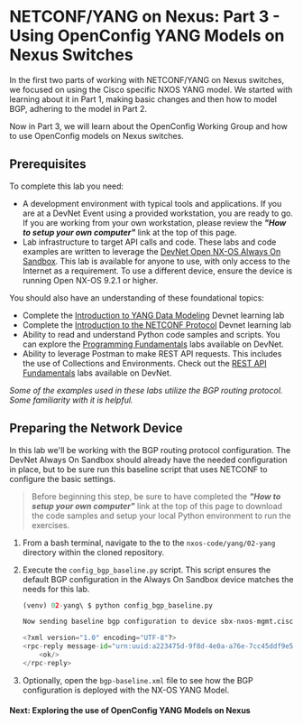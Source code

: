 # NETCONF/YANG on Nexus: Part 3 - Using OpenConfig YANG Models on Nexus Switches

In the first two parts of working with NETCONF/YANG on Nexus switches, we focused on using the Cisco specific NXOS YANG model. We started with learning about it in Part 1, making basic changes and then how to model BGP, adhering to the model in Part 2.

Now in Part 3, we will learn about the OpenConfig Working Group and how to use OpenConfig models on Nexus switches. 

## Prerequisites
To complete this lab you need:

* A development environment with typical tools and applications.  If you are at a DevNet Event using a provided workstation, you are ready to go.  If you are working from your own workstation, please review the ***"How to setup your own computer"*** link at the top of this page.  
* Lab infrastructure to target API calls and code.  These labs and code examples are written to leverage the [DevNet Open NX-OS Always On Sandbox](https://devnetsandbox.cisco.com/RM/Diagram/Index/dae38dd8-e8ee-4d7c-a21c-6036bed7a804?diagramType=Topology).  This lab is available for anyone to use, with only access to the Internet as a requirement. To use a different device, ensure the device is running Open NX-OS 9.2.1 or higher.

You should also have an understanding of these foundational topics:

* Complete the [Introduction to YANG Data Modeling](https://learninglabs.cisco.com/modules/intro-device-level-interfaces/) Devnet learning lab
* Complete the [Introduction to the NETCONF Protocol](https://learninglabs.cisco.com/modules/intro-device-level-interfaces/) Devnet learning lab
* Ability to read and understand Python code samples and scripts. You can explore the [Programming Fundamentals](https://learninglabs.cisco.com/modules/fundamentals) labs available on DevNet.  
* Ability to leverage Postman to make REST API requests.  This includes the use of Collections and Environments.  Check out the [REST API Fundamentals](https://learninglabs.cisco.com/modules/rest-api-fundamentals) labs available on DevNet.

*Some of the examples used in these labs utilize the BGP routing protocol. Some familiarity with it is helpful.*

## Preparing the Network Device
In this lab we'll be working with the BGP routing protocol configuration.  The DevNet Always On Sandbox should already have the needed configuration in place, but to be sure run this baseline script that uses NETCONF to configure the basic settings. 

> Before beginning this step, be sure to have completed the ***"How to setup your own computer"*** link at the top of this page to download the code samples and setup your local Python environment to run the exercises. 

1. From a bash terminal, navigate to the to the `nxos-code/yang/02-yang` directory within the cloned repository.
1. Execute the `config_bgp_baseline.py` script.  This script ensures the default BGP configuration in the Always On Sandbox device matches the needs for this lab. 

    ```python
    (venv) 02-yang\ $ python config_bgp_baseline.py
    
    Now sending baseline bgp configuration to device sbx-nxos-mgmt.cisco.com...
    
    <?xml version="1.0" encoding="UTF-8"?>
    <rpc-reply message-id="urn:uuid:a223475d-9f8d-4e0a-a76e-7cc45ddf9e5a" xmlns="urn:ietf:params:xml:ns:netconf:base:1.0">
        <ok/>
    </rpc-reply>
    ```

1. Optionally, open the `bgp-baseline.xml` file to see how the BGP configuration is deployed with the NX-OS YANG Model. 

#### Next: Exploring the use of OpenConfig YANG Models on Nexus

